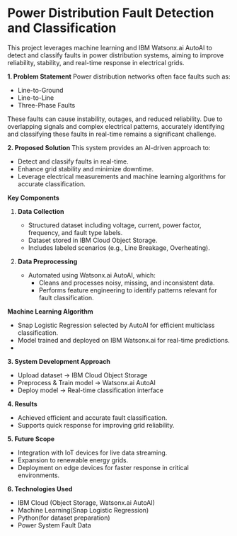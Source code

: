 
# Power Distribution Fault Detection and Classification

This project leverages machine learning and IBM Watsonx.ai AutoAI to detect and classify faults in power distribution systems, aiming to improve reliability, stability, and real-time response in electrical grids.

**1. Problem Statement**
Power distribution networks often face faults such as:
- Line-to-Ground
- Line-to-Line
- Three-Phase Faults  

These faults can cause instability, outages, and reduced reliability. Due to overlapping signals and complex electrical patterns, accurately identifying and classifying these faults in real-time remains a significant challenge.

**2. Proposed Solution**
This system provides an AI-driven approach to:
- Detect and classify faults in real-time.
- Enhance grid stability and minimize downtime.
- Leverage electrical measurements and machine learning algorithms for accurate classification.

**Key Components**
1. **Data Collection**  
   - Structured dataset including voltage, current, power factor, frequency, and fault type labels.  
   - Dataset stored in IBM Cloud Object Storage.  
   - Includes labeled scenarios (e.g., Line Breakage, Overheating).

2. **Data Preprocessing**  
   - Automated using Watsonx.ai AutoAI, which:  
     - Cleans and processes noisy, missing, and inconsistent data.  
     - Performs feature engineering to identify patterns relevant for fault classification.

**Machine Learning Algorithm**  
   - Snap Logistic Regression selected by AutoAI for efficient multiclass classification.  
   - Model trained and deployed on IBM Watsonx.ai for real-time predictions.
   -
**3. System Development Approach**
   - Upload dataset → IBM Cloud Object Storage  
   - Preprocess & Train model → Watsonx.ai AutoAI  
   - Deploy model → Real-time classification interface

 **4. Results**
   - Achieved efficient and accurate fault classification.
   - Supports quick response for improving grid reliability.
     
 **5. Future Scope**
  - Integration with IoT devices for live data streaming.
  - Expansion to renewable energy grids.
  - Deployment on edge devices for faster response in critical environments.

**6. Technologies Used**
  - IBM Cloud (Object Storage, Watsonx.ai AutoAI)
  - Machine Learning(Snap Logistic Regression)
  - Python(for dataset preparation)
  - Power System Fault Data
